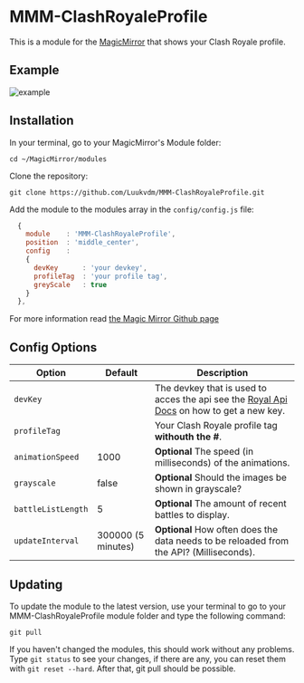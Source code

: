 # MMM-ClashRoyaleProfile
This is a module for the [MagicMirror](https://github.com/MichMich/MagicMirror) that shows your Clash Royale profile.

## Example

![example](https://user-images.githubusercontent.com/25098818/42462833-b31bffba-83a4-11e8-8803-f80fd4e649a9.png)

## Installation

In your terminal, go to your MagicMirror's Module folder:
````
cd ~/MagicMirror/modules
````

Clone the repository:
````
git clone https://github.com/Luukvdm/MMM-ClashRoyaleProfile.git
````

Add the module to the modules array in the `config/config.js` file:
````javascript
  {
    module    : 'MMM-ClashRoyaleProfile',
    position  : 'middle_center',
    config    :
    {
      devKey      : 'your devkey',
      profileTag  : 'your profile tag',
      greyScale   : true
    }
  },
````

For more information read [the Magic Mirror Github page](https://github.com/MichMich/MagicMirror)

## Config Options
| **Option** | **Default** | **Description** |
| --- | --- | --- |
| `devKey` |  | The devkey that is used to acces the api see the [Royal Api Docs](https://docs.royaleapi.com/#/authentication) on how to get a new key. |
| `profileTag` |  | Your Clash Royale profile tag **withouth the #**. |
| `animationSpeed` | 1000 | **Optional** The speed (in milliseconds) of the animations. |
| `grayscale` | false | **Optional** Should the images be shown in grayscale?  |
| `battleListLength` | 5 | **Optional** The amount of recent battles to display.  |
| `updateInterval` | 300000 (5 minutes) | **Optional** How often does the data needs to be reloaded from the API? (Milliseconds).  |

## Updating

To update the module to the latest version, use your terminal to go to your MMM-ClashRoyaleProfile module folder and type the following command:

````
git pull
```` 

If you haven't changed the modules, this should work without any problems. 
Type `git status` to see your changes, if there are any, you can reset them with `git reset --hard`. After that, git pull should be possible.
